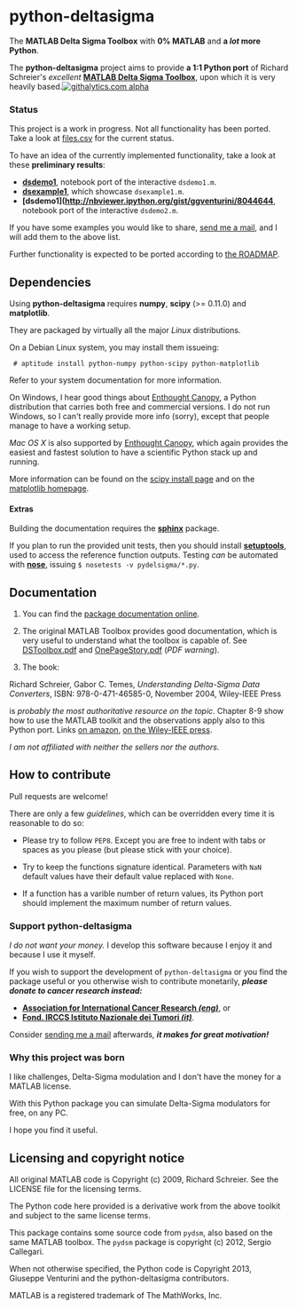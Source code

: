 python-deltasigma
===============

The **MATLAB Delta Sigma Toolbox** with **0% MATLAB** and **a *lot* more Python**.

The **python-deltasigma** project aims to provide **a 1:1 Python port** of Richard 
Schreier's *excellent* **[MATLAB Delta Sigma Toolbox](http://www.mathworks.com/matlabcentral/fileexchange/19-delta-sigma-toolbox)**, upon which it is very heavily based.[![githalytics.com alpha](https://cruel-carlota.pagodabox.com/36f25accf60f391456efe66910bf84f8 "githalytics.com")](http://githalytics.com/ggventurini/python-deltasigma)

### Status

This project is a work in progress. Not all functionality has been ported. Take a look at [files.csv](https://github.com/ggventurini/python-deltasigma/blob/master/files.csv) for the current status.

To have an idea of the currently implemented functionality, take a look at these **preliminary results**:

* **[dsdemo1](http://nbviewer.ipython.org/gist/ggventurini/8040189)**, notebook port of the interactive `dsdemo1.m`.
* **[dsexample1](http://nbviewer.ipython.org/7251113)**, which showcase `dsexample1.m`.
* **[dsdemo1](http://nbviewer.ipython.org/gist/ggventurini/8044644**, notebook port of the interactive `dsdemo2.m`.

If you have some examples you would like to share, [send me a mail](http://tinymailto.com/5310), and I will add them to the above list.

Further functionality is expected to be ported according to [the ROADMAP](https://github.com/ggventurini/python-deltasigma/blob/master/ROADMAP.md).

## Dependencies

Using **python-deltasigma** requires **numpy**, **scipy** (>= 0.11.0) and **matplotlib**.

They are packaged by virtually all the major *Linux* distributions. 

On a Debian Linux system, you may install them issueing:

```
 # aptitude install python-numpy python-scipy python-matplotlib
```

Refer to your system documentation for more information.

On Windows, I hear good things about 
[Enthought Canopy](https://www.enthought.com/store/), a Python distribution 
that carries both free and commercial versions. I do not run Windows, so I 
can't really provide more info (sorry), except that people manage to have
a working setup. 

*Mac OS X* is also supported by [Enthought Canopy](https://www.enthought.com/store/), which again provides the easiest and fastest solution to have a scientific Python stack up and running.

More information can be found on the 
[scipy install page](http://www.scipy.org/install.html) and on the 
[matplotlib homepage](http://matplotlib.org/).


#### Extras

Building the documentation requires the **[sphinx](http://sphinx-doc.org/)** package.

If you plan to run the provided unit tests, then you should install 
**[setuptools](https://pypi.python.org/pypi/setuptools)**, used to access the 
reference function outputs. Testing *can* be automated with 
**[nose](https://pypi.python.org/pypi/nose/)**, issuing 
`$ nosetests -v pydelsigma/*.py`.

## Documentation

1. You can find the [package documentation online](http://python-deltasigma.readthedocs.org/en/latest/).

2. The original MATLAB Toolbox provides good documentation, which is very useful to understand what the toolbox is capable of. See [DSToolbox.pdf](https://github.com/ggventurini/python-deltasigma/blob/master/delsig/DSToolbox.pdf?raw=true) and [OnePageStory.pdf](https://github.com/ggventurini/python-deltasigma/blob/master/delsig/OnePageStory.pdf?raw=true) (*PDF warning*).

3. The book:

Richard Schreier, Gabor C. Temes, *Understanding Delta-Sigma Data Converters*, ISBN: 978-0-471-46585-0, November 2004, Wiley-IEEE Press 

is *probably the most authoritative resource on the topic*. Chapter 8-9 show how to use the MATLAB toolkit and the observations apply also to this Python port. Links [on amazon](http://www.amazon.com/Understanding-Delta-Sigma-Converters-Richard-Schreier/dp/0471465852), [on the Wiley-IEEE press](http://eu.wiley.com/WileyCDA/WileyTitle/productCd-0471465852,miniSiteCd-IEEE2.html). 

*I am not affiliated with neither the sellers nor the authors.*

## How to contribute

Pull requests are welcome!

There are only a few *guidelines*, which can be overridden every time it is reasonable to do so:

* Please try to follow `PEP8`. Except you are free to indent with tabs or spaces as you please (but please stick with your choice). 

* Try to keep the functions signature identical. Parameters with `NaN` default values have their default value replaced with `None`. 

* If a function has a varible number of return values, its Python port should implement the maximum number of return values.

### Support python-deltasigma

*I do not want your money.* I develop this software because I enjoy it and because I use it myself.

If you wish to support the development of `python-deltasigma` or you find the package useful or you otherwise wish to contribute monetarily, ***please donate to cancer research instead:*** 

* **[Association for International Cancer Research *(eng)*](http://www.aicr.org.uk/donate.aspx)**, or 
* **[Fond. IRCCS Istituto Nazionale dei Tumori *(it)*](http://www.istitutotumori.mi.it/modules.php?name=Content&pa=showpage&pid=24)**.

Consider [sending me a mail](http://tinymailto.com/5310) afterwards, ***it makes for great motivation!***

### Why this project was born

I like challenges, Delta-Sigma modulation and I don't have the money for a MATLAB license.

With this Python package you can simulate Delta-Sigma modulators for free, on any PC. 

I hope you find it useful.

## Licensing and copyright notice

All original MATLAB code is Copyright (c) 2009, Richard Schreier. 
See the LICENSE file for the licensing terms.

The Python code here provided is a derivative work from the above toolkit and 
subject to the same license terms.

This package contains some source code from `pydsm`, also based on the same 
MATLAB toolbox. The `pydsm` package is copyright (c) 2012, Sergio Callegari.

When not otherwise specified, the Python code is Copyright 2013, Giuseppe 
Venturini and the python-deltasigma contributors.

MATLAB is a registered trademark of The MathWorks, Inc.
